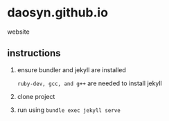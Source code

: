 # daosyn.github.io
website

## instructions
1. ensure bundler and jekyll are installed

    `ruby-dev, gcc, and g++` are needed to install jekyll

2. clone project
3. run using `bundle exec jekyll serve`
